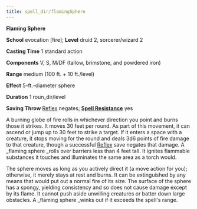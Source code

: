 ```yaml
---
title: spell_dir/flamingSphere
---
```

 **Flaming Sphere**

**School** evocation [fire]; **Level** druid 2, sorcerer/wizard 2

**Casting Time** 1 standard action

**Components** V, S, M/DF (tallow, brimstone, and powdered iron)

**Range** medium (100 ft. + 10 ft./level)

**Effect** 5-ft.-diameter sphere

**Duration** 1 roun_dir/level

**Saving Throw** [Reflex](../combat#_reflex) negates; **[Spell Resistance](../glossary#_spell-resistance)** yes

A burning globe of fire rolls in whichever direction you point and burns those it strikes. It moves 30 feet per round. As part of this movement, it can ascend or jump up to 30 feet to strike a target. If it enters a space with a creature, it stops moving for the round and deals 3d6 points of fire damage to that creature, though a successful [Reflex](../combat#_reflex) save negates that damage. A _flaming sphere _rolls over barriers less than 4 feet tall. It ignites flammable substances it touches and illuminates the same area as a torch would.

The sphere moves as long as you actively direct it (a move action for you); otherwise, it merely stays at rest and burns. It can be extinguished by any means that would put out a normal fire of its size. The surface of the sphere has a spongy, yielding consistency and so does not cause damage except by its flame. It cannot push aside unwilling creatures or batter down large obstacles. A _flaming sphere _winks out if it exceeds the spell's range.

